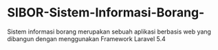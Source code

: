 # SIBOR-Sistem-Informasi-Borang-
Sistem informasi borang merupakan sebuah aplikasi berbasis web yang dibangun dengan menggunakan Framework Laravel 5.4
